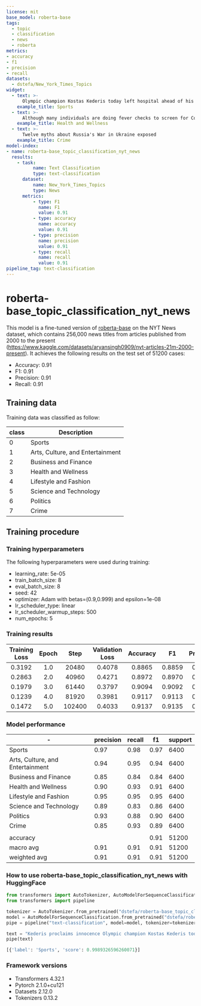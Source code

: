 ```yaml
---
license: mit
base_model: roberta-base
tags:
  - topic
  - classification
  - news
  - roberta
metrics:
- accuracy
- f1
- precision
- recall
datasets:
  - dstefa/New_York_Times_Topics
widget:
  - text: >-
      Olympic champion Kostas Kederis today left hospital ahead of his date with IOC inquisitors claiming his innocence and vowing.
    example_title: Sports
  - text: >-
      Although many individuals are doing fever checks to screen for Covid-19, many Covid-19 patients never have a fever.
    example_title: Health and Wellness
  - text: >-
      Twelve myths about Russia's War in Ukraine exposed
    example_title: Crime
model-index:
- name: roberta-base_topic_classification_nyt_news
  results:
    - task:
          name: Text Classification
          type: text-classification
      dataset:
          name: New_York_Times_Topics
          type: News
      metrics:
          - type: F1
            name: F1
            value: 0.91
          - type: accuracy
            name: accuracy
            value: 0.91
          - type: precision
            name: precision
            value: 0.91
          - type: recall
            name: recall
            value: 0.91
pipeline_tag: text-classification
---
```


# roberta-base_topic_classification_nyt_news

This model is a fine-tuned version of [roberta-base](https://huggingface.co/roberta-base) on the NYT News dataset, which contains 256,000 news titles from articles published from 2000 to the present (https://www.kaggle.com/datasets/aryansingh0909/nyt-articles-21m-2000-present).
It achieves the following results on the test set of 51200 cases:
- Accuracy: 0.91
- F1: 0.91
- Precision: 0.91
- Recall: 0.91

## Training data
Training data was classified as follow:

class |Description
-|-
0 |Sports
1 |Arts, Culture, and Entertainment
2 |Business and Finance
3 |Health and Wellness
4 |Lifestyle and Fashion
5 |Science and Technology
6 |Politics
7 |Crime

## Training procedure

### Training hyperparameters

The following hyperparameters were used during training:
- learning_rate: 5e-05
- train_batch_size: 8
- eval_batch_size: 8
- seed: 42
- optimizer: Adam with betas=(0.9,0.999) and epsilon=1e-08
- lr_scheduler_type: linear
- lr_scheduler_warmup_steps: 500
- num_epochs: 5

### Training results

| Training Loss | Epoch | Step   | Validation Loss | Accuracy | F1     | Precision | Recall |
|:-------------:|:-----:|:------:|:---------------:|:--------:|:------:|:---------:|:------:|
| 0.3192        | 1.0   | 20480  | 0.4078          | 0.8865   | 0.8859 | 0.8892    | 0.8865 |
| 0.2863        | 2.0   | 40960  | 0.4271          | 0.8972   | 0.8970 | 0.8982    | 0.8972 |
| 0.1979        | 3.0   | 61440  | 0.3797          | 0.9094   | 0.9092 | 0.9098    | 0.9094 |
| 0.1239        | 4.0   | 81920  | 0.3981          | 0.9117   | 0.9113 | 0.9114    | 0.9117 |
| 0.1472        | 5.0   | 102400 | 0.4033          | 0.9137   | 0.9135 | 0.9134    | 0.9137 |

### Model performance

-|precision|recall|f1|support
-|-|-|-|-
Sports|0.97|0.98|0.97|6400
Arts, Culture, and Entertainment|0.94|0.95|0.94|6400
Business and Finance|0.85|0.84|0.84|6400
Health and Wellness|0.90|0.93|0.91|6400
Lifestyle and Fashion|0.95|0.95|0.95|6400
Science and Technology|0.89|0.83|0.86|6400
Politics|0.93|0.88|0.90|6400
Crime|0.85|0.93|0.89|6400
 | | | |
accuracy|||0.91|51200
macro avg|0.91|0.91|0.91|51200
weighted avg|0.91|0.91|0.91|51200

### How to use roberta-base_topic_classification_nyt_news with HuggingFace

```python
from transformers import AutoTokenizer, AutoModelForSequenceClassification
from transformers import pipeline

tokenizer = AutoTokenizer.from_pretrained("dstefa/roberta-base_topic_classification_nyt_news")
model = AutoModelForSequenceClassification.from_pretrained("dstefa/roberta-base_topic_classification_nyt_news")
pipe = pipeline("text-classification", model=model, tokenizer=tokenizer)

text = "Kederis proclaims innocence Olympic champion Kostas Kederis today left hospital ahead of his date with IOC inquisitors claiming his innocence and vowing."
pipe(text)

[{'label': 'Sports', 'score': 0.9989326596260071}]

```

### Framework versions

- Transformers 4.32.1
- Pytorch 2.1.0+cu121
- Datasets 2.12.0
- Tokenizers 0.13.2
